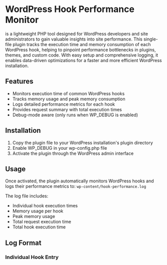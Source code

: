 # WordPress Hook Performance Monitor
 is a lightweight PHP tool designed for WordPress developers and site administrators to gain valuable insights into site performance. This single-file plugin tracks the execution time and memory consumption of each WordPress hook, helping to pinpoint performance bottlenecks in plugins, themes, and custom code. With easy setup and comprehensive logging, it enables data-driven optimizations for a faster and more efficient WordPress installation.

## Features

- Monitors execution time of common WordPress hooks
- Tracks memory usage and peak memory consumption
- Logs detailed performance metrics for each hook
- Provides request summary with total execution times
- Debug-mode aware (only runs when WP_DEBUG is enabled)

## Installation

1. Copy the plugin file to your WordPress installation's plugin directory
2. Enable WP_DEBUG in your wp-config.php file
3. Activate the plugin through the WordPress admin interface

## Usage

Once activated, the plugin automatically monitors WordPress hooks and logs their performance metrics to:
```wp-content/hook-performance.log```

The log file includes:
- Individual hook execution times
- Memory usage per hook
- Peak memory usage
- Total request execution time
- Total hook execution time

## Log Format

### Individual Hook Entry
